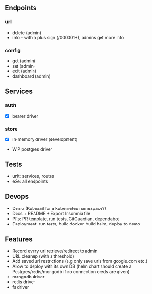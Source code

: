 ## Endpoints

### url

-   delete (admin)
-   info - with a plus sign (/000001+), admins get more info

### config

-   get (admin)
-   set (admin)
-   edit (admin)
-   dashboard (admin)

## Services

### auth

-   [x] bearer driver

### store

-   [x] in-memory driver (development)
-   WIP postgres driver

## Tests

-   unit: services, routes
-   e2e: all endpoints

## Devops

-   Demo (Kubesail for a kubernetes namespace?)
-   Docs + README + Export Insomnia file
-   PRs: PR template, run tests, GitGuardian, dependabot
-   Deployment: run tests, build docker, build helm, deploy to demo

## Features

-   Record every url retrieve/redirect to admin
-   URL cleanup (with a threshold)
-   Add saved url restrictions (e.g only save urls from google.com etc.)
-   Allow to deploy with its own DB (helm chart should create a Postgres/redis/mongodb if no connection creds are given)
-   mongodb driver
-   redis driver
-   fs driver
